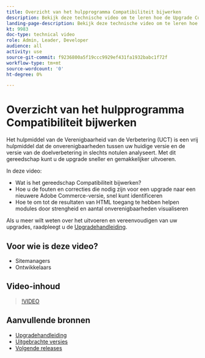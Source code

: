 ```yaml
---
title: Overzicht van het hulpprogramma Compatibiliteit bijwerken
description: Bekijk deze technische video om te leren hoe de Upgrade Compatibility Tool uw volgende upgrade gemakkelijker, goedkoper en sneller kan maken.
landing-page-description: Bekijk deze technische video om te leren hoe de Upgrade Compatibility Tool uw volgende upgrade gemakkelijker, goedkoper en sneller kan maken.
kt: 9983
doc-type: technical video
role: Admin, Leader, Developer
audience: all
activity: use
source-git-commit: f9236800a5f19ccc9929ef431fa1932babc1f72f
workflow-type: tm+mt
source-wordcount: '0'
ht-degree: 0%

---
```


# Overzicht van het hulpprogramma Compatibiliteit bijwerken

Het hulpmiddel van de Verenigbaarheid van de Verbetering (UCT) is een vrij hulpmiddel dat de onverenigbaarheden tussen uw huidige versie en de versie van de doelverbetering in slechts notulen analyseert. Met dit gereedschap kunt u de upgrade sneller en gemakkelijker uitvoeren.

In deze video:

- Wat is het gereedschap Compatibiliteit bijwerken?
- Hoe u de fouten en correcties die nodig zijn voor een upgrade naar een nieuwere Adobe Commerce-versie, snel kunt identificeren
- Hoe te om tot de resultaten van HTML toegang te hebben helpen modules door strengheid en aantal onverenigbaarheden visualiseren

Als u meer wilt weten over het uitvoeren en vereenvoudigen van uw upgrades, raadpleegt u de [Upgradehandleiding](https://experienceleague.adobe.com/docs/commerce-operations/upgrade-guide/overview.html).

## Voor wie is deze video?

- Sitemanagers
- Ontwikkelaars

## Video-inhoud

>[!VIDEO](https://video.tv.adobe.com/v/341245?quality=12&learn=on)

## Aanvullende bronnen

- [Upgradehandleiding](https://experienceleague.adobe.com/docs/commerce-operations/upgrade-guide/overview.html)
- [Uitgebrachte versies](https://devdocs.magento.com/release/released-versions.html)
- [Volgende releases](https://devdocs.magento.com/release/)
